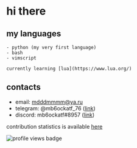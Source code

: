 # hi there

## my languages
```
- python (my very first language)
- bash
- vimscript

currently learning [lua](https://www.lua.org/)
```
## contacts

- email: mdddmmmm@ya.ru
- telegram: @mb6ockatf_76
([link](https://t.me/mb6ockatf_76))
- discord: mb6ockatf#8957
([link](https://discordapp.com/users/725303688192720977))

contribution statistics is available [here](stats.md)

![profile views badge](https://komarev.com/ghpvc/?username=mb6ockatf&label=VIEWS&color=grey&style=for-the-badge)

